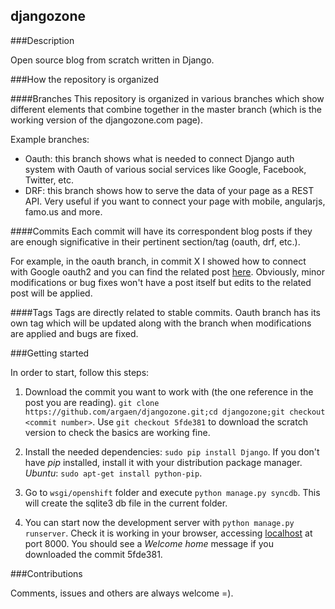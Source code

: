 ## djangozone


###Description

Open source blog from scratch written in Django.


###How the repository is organized

####Branches
This repository is organized in various branches which show different elements that combine together in the master branch (which is the working version of the djangozone.com page).

Example branches:

* Oauth: this branch shows what is needed to connect Django auth system with Oauth of various social services like Google, Facebook, Twitter, etc.
* DRF: this branch shows how to serve the data of your page as a REST API. Very useful if you want to connect your page with mobile, angularjs, famo.us and more.

####Commits
Each commit will have its correspondent blog posts if they are enough significative in their pertinent section/tag (oauth, drf, etc.). 

For example, in the oauth branch, in commit X I showed how to connect with Google oauth2 and you can find the related post [here](link). Obviously, minor modifications or bug fixes won't have a post itself but edits to the related post will be applied.


####Tags
Tags are directly related to stable commits. Oauth branch has its own tag which will be updated along with the branch when modifications are applied and bugs are fixed.


###Getting started

In order to start, follow this steps:

1. Download the commit you want to work with (the one reference in the post you are reading). `git clone https://github.com/argaen/djangozone.git;cd djangozone;git checkout <commit number>`. Use `git checkout 5fde381` to download the scratch version to check the basics are working fine.

2. Install the needed dependencies: `sudo pip install Django`. If you don't have _pip_ installed, install it with your distribution package manager. _Ubuntu_: `sudo apt-get install python-pip`.

3. Go to `wsgi/openshift` folder and execute `python manage.py syncdb`. This will create the sqlite3 db file in the current folder.

4. You can start now the development server with `python manage.py runserver`. Check it is working in your browser, accessing [localhost](http://127.0.0.1/:8000) at port 8000. You should see a _Welcome home_ message if you downloaded the commit 5fde381.


###Contributions

Comments, issues and others are always welcome =).



